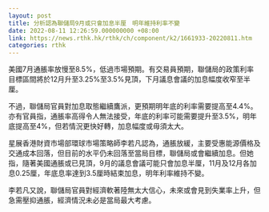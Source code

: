 ```yaml
---
layout: post
title: 分析認為聯儲局9月或只會加息半厘　明年維持利率不變
date: 2022-08-11 12:26:59.000000000 +08:00
link: https://news.rthk.hk/rthk/ch/component/k2/1661933-20220811.htm
categories: rthk
---
```


美國7月通脹率放慢至8.5%，低過市場預期。有交易員預期，聯儲局的政策利率目標區間將於12月升至3.25%至3.5%見頂，下月議息會議的加息幅度收窄至半厘。

不過，聯儲局官員對加息取態繼續鷹派，更預期明年底的利率需要提高至4.4%。亦有官員指，通脹率高得令人無法接受，年底的利率可能需要提升至3.5%，明年底提高至4%，但若情況更快好轉，加息幅度或毋須太大。

星展香港財資市場部環球市場策略師李若凡認為，通脹放緩，主要受惠能源價格及交通成本回落，但目前的水平仍未回落至當局目標，聯儲局或會繼續加息。但她指，隨著美國通脹或已見頂，9月的議息會議可能只會加息半厘，11月及12月各加息0.25厘，年底息率達到3.5厘時結束加息，明年利率維持不變。

李若凡又說，聯儲局官員對經濟軟著陸無太大信心，未來或會見到失業率上升，但急需壓抑通脹，經濟情況未必是當局最大考慮。
